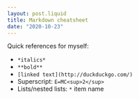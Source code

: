 ```yaml
---
layout: post.liquid
title: Markdown cheatsheet
date: "2020-10-23"
---
```

Quick references for myself:

* `*italics*`
* `**bold**`
* `[linked text](http://duckduckgo.com/)`
* Superscript: `E=MC<sup>2</sup>`
* Lists/nested lists: `*` item name